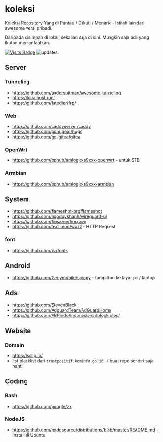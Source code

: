 # koleksi
Koleksi Repository Yang di Pantau / Diikuti / Menarik - Istilah lain dari awesome versi pribadi.

Daripada disimpan di lokal, sekalian saja di sini. Mungkin saja ada yang ikutan memanfaatkan.

[![Visits Badge](https://badges.pufler.dev/visits/banghasan/koleksi)](https://badges.pufler.dev) ![updates](https://badges.pufler.dev/updated/banghasan/koleksi)

## Server

### Tunneling

- https://github.com/anderspitman/awesome-tunneling
- https://localhost.run/
- https://github.com/fatedier/frp/

### Web

- https://github.com/caddyserver/caddy
- https://github.com/gohugoio/hugo
- https://github.com/go-gitea/gitea 

### OpenWrt

- https://github.com/ophub/amlogic-s9xxx-openwrt - untuk STB

### Armbian

- https://github.com/ophub/amlogic-s9xxx-armbian


## System

- https://github.com/flameshot-org/flameshot
- https://github.com/ngoduykhanh/wireguard-ui
- https://github.com/firezone/firezone
- https://github.com/asciimoo/wuzz - HTTP Request

### font

- https://github.com/xz/fonts

## Android

- https://github.com/Genymobile/scrcpy - tampilkan ke layar pc / laptop


## Ads

- https://github.com/StevenBlack
- https://github.com/AdguardTeam/AdGuardHome
- https://github.com/ABPindo/indonesianadblockrules/

## Website

### Domain

- https://sslip.io/
-  list blacklist dari `trustpositif.kominfo.go.id` -> buat repo sendiri saja nanti

## Coding

### Bash

- https://github.com/google/zx

### NodeJS

- https://github.com/nodesource/distributions/blob/master/README.md - Install di Ubuntu
